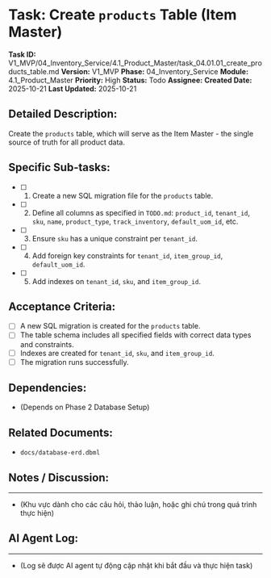 # Task: Create `products` Table (Item Master)

**Task ID:** V1_MVP/04_Inventory_Service/4.1_Product_Master/task_04.01.01_create_products_table.md
**Version:** V1_MVP
**Phase:** 04_Inventory_Service
**Module:** 4.1_Product_Master
**Priority:** High
**Status:** Todo
**Assignee:** 
**Created Date:** 2025-10-21
**Last Updated:** 2025-10-21

## Detailed Description:
Create the `products` table, which will serve as the Item Master - the single source of truth for all product data.

## Specific Sub-tasks:
- [ ] 1. Create a new SQL migration file for the `products` table.
- [ ] 2. Define all columns as specified in `TODO.md`: `product_id`, `tenant_id`, `sku`, `name`, `product_type`, `track_inventory`, `default_uom_id`, etc.
- [ ] 3. Ensure `sku` has a unique constraint per `tenant_id`.
- [ ] 4. Add foreign key constraints for `tenant_id`, `item_group_id`, `default_uom_id`.
- [ ] 5. Add indexes on `tenant_id`, `sku`, and `item_group_id`.

## Acceptance Criteria:
- [ ] A new SQL migration is created for the `products` table.
- [ ] The table schema includes all specified fields with correct data types and constraints.
- [ ] Indexes are created for `tenant_id`, `sku`, and `item_group_id`.
- [ ] The migration runs successfully.

## Dependencies:
*   (Depends on Phase 2 Database Setup)

## Related Documents:
*   `docs/database-erd.dbml`

## Notes / Discussion:
---
*   (Khu vực dành cho các câu hỏi, thảo luận, hoặc ghi chú trong quá trình thực hiện)

## AI Agent Log:
---
*   (Log sẽ được AI agent tự động cập nhật khi bắt đầu và thực hiện task)